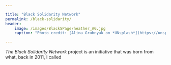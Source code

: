 ```yaml
---

title: "Black Solidarity Network"
permalink: /black-solidarity/
header: 
    image: /images/BlackSPage/heather_AG.jpg
    caption: "Photo credit: [Alina Grubnyak on *UNsplash*](https://unsplash.com/photos/R84Oy89aNKs)"

---
```




*The Black Solidarity Network* project is an initiative that was born from what, back in 2011, I called
  
